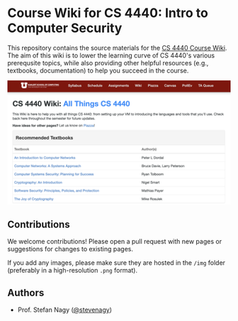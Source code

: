 # Course Wiki for CS 4440: Intro to Computer Security

This repository contains the source materials for the [CS 4440 Course Wiki](http://cs.utah.edu/~snagy/courses/cs4440/wiki/). The aim of this wiki is to lower the learning curve of CS 4440's various prerequsite topics, while also providing other helpful resources (e.g., textbooks, documentation) to help you succeed in the course. 

![Wiki Main](img/wiki-main.png)

## Contributions

We welcome contributions! Please open a pull request with new pages or suggestions for changes to existing pages.

If you add any images, please make sure they are hosted in the `/img` folder (preferably in a high-resolution `.png` format).

## Authors

* Prof. Stefan Nagy ([@stevenagy](https://github.com/stevenagy))
